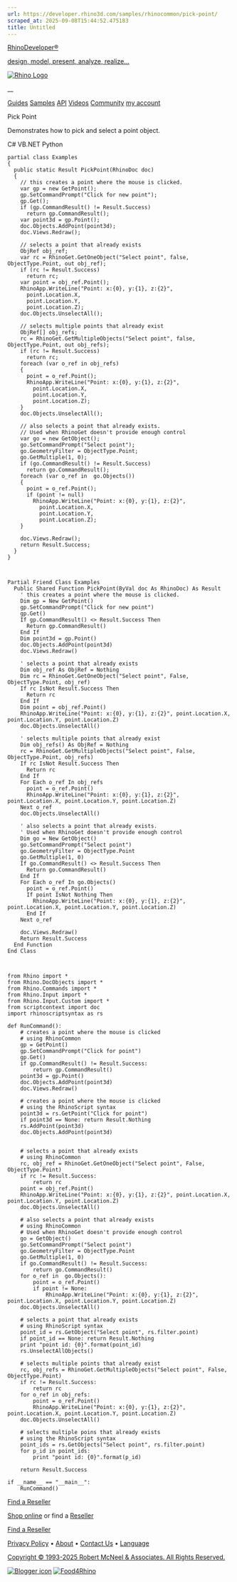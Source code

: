 ```yaml
---
url: https://developer.rhino3d.com/samples/rhinocommon/pick-point/
scraped_at: 2025-09-08T15:44:52.475183
title: Untitled
---
```


[RhinoDeveloper®](/)

[design, model, present, analyze, realize...](/)

[![Rhino Logo](https://developer.rhino3d.com/images/rhinodevlogo.png)](/)

__

[Guides](https://developer.rhino3d.com/guides)
[Samples](https://developer.rhino3d.com/samples)
[API](https://developer.rhino3d.com/api)
[Videos](https://developer.rhino3d.com/videos)
[Community](https://discourse.mcneel.com/c/rhino-developer) [my account
](https://www.rhino3d.com/my-account/ "Manage your account, licenses, and
teams")

Pick Point

Demonstrates how to pick and select a point object.

C# VB.NET Python

    
    
    partial class Examples
    {
      public static Result PickPoint(RhinoDoc doc)
      {
        // this creates a point where the mouse is clicked.
        var gp = new GetPoint();
        gp.SetCommandPrompt("Click for new point");
        gp.Get();
        if (gp.CommandResult() != Result.Success)
          return gp.CommandResult();
        var point3d = gp.Point();
        doc.Objects.AddPoint(point3d);
        doc.Views.Redraw();
    
        // selects a point that already exists
        ObjRef obj_ref;
        var rc = RhinoGet.GetOneObject("Select point", false, ObjectType.Point, out obj_ref);
        if (rc != Result.Success)
          return rc;
        var point = obj_ref.Point();
        RhinoApp.WriteLine("Point: x:{0}, y:{1}, z:{2}",
          point.Location.X,
          point.Location.Y,
          point.Location.Z);
        doc.Objects.UnselectAll();
    
        // selects multiple points that already exist
        ObjRef[] obj_refs;
        rc = RhinoGet.GetMultipleObjects("Select point", false, ObjectType.Point, out obj_refs);
        if (rc != Result.Success)
          return rc;
        foreach (var o_ref in obj_refs)
        {
          point = o_ref.Point();
          RhinoApp.WriteLine("Point: x:{0}, y:{1}, z:{2}",
            point.Location.X,
            point.Location.Y,
            point.Location.Z);
        }
        doc.Objects.UnselectAll();
    
        // also selects a point that already exists.
        // Used when RhinoGet doesn't provide enough control
        var go = new GetObject();
        go.SetCommandPrompt("Select point");
        go.GeometryFilter = ObjectType.Point;
        go.GetMultiple(1, 0);
        if (go.CommandResult() != Result.Success)
          return go.CommandResult();
        foreach (var o_ref in  go.Objects())
        {
          point = o_ref.Point();
          if (point != null)
            RhinoApp.WriteLine("Point: x:{0}, y:{1}, z:{2}",
              point.Location.X,
              point.Location.Y,
              point.Location.Z);
        }
    
        doc.Views.Redraw();
        return Result.Success;
      }
    }
    
    
    
    Partial Friend Class Examples
      Public Shared Function PickPoint(ByVal doc As RhinoDoc) As Result
    	' this creates a point where the mouse is clicked.
    	Dim gp = New GetPoint()
    	gp.SetCommandPrompt("Click for new point")
    	gp.Get()
    	If gp.CommandResult() <> Result.Success Then
    	  Return gp.CommandResult()
    	End If
    	Dim point3d = gp.Point()
    	doc.Objects.AddPoint(point3d)
    	doc.Views.Redraw()
    
    	' selects a point that already exists
    	Dim obj_ref As ObjRef = Nothing
    	Dim rc = RhinoGet.GetOneObject("Select point", False, ObjectType.Point, obj_ref)
    	If rc IsNot Result.Success Then
    	  Return rc
    	End If
    	Dim point = obj_ref.Point()
    	RhinoApp.WriteLine("Point: x:{0}, y:{1}, z:{2}", point.Location.X, point.Location.Y, point.Location.Z)
    	doc.Objects.UnselectAll()
    
    	' selects multiple points that already exist
    	Dim obj_refs() As ObjRef = Nothing
    	rc = RhinoGet.GetMultipleObjects("Select point", False, ObjectType.Point, obj_refs)
    	If rc IsNot Result.Success Then
    	  Return rc
    	End If
    	For Each o_ref In obj_refs
    	  point = o_ref.Point()
    	  RhinoApp.WriteLine("Point: x:{0}, y:{1}, z:{2}", point.Location.X, point.Location.Y, point.Location.Z)
    	Next o_ref
    	doc.Objects.UnselectAll()
    
    	' also selects a point that already exists.
    	' Used when RhinoGet doesn't provide enough control
    	Dim go = New GetObject()
    	go.SetCommandPrompt("Select point")
    	go.GeometryFilter = ObjectType.Point
    	go.GetMultiple(1, 0)
    	If go.CommandResult() <> Result.Success Then
    	  Return go.CommandResult()
    	End If
    	For Each o_ref In go.Objects()
    	  point = o_ref.Point()
    	  If point IsNot Nothing Then
    		RhinoApp.WriteLine("Point: x:{0}, y:{1}, z:{2}", point.Location.X, point.Location.Y, point.Location.Z)
    	  End If
    	Next o_ref
    
    	doc.Views.Redraw()
    	Return Result.Success
      End Function
    End Class
    
    
    
    from Rhino import *
    from Rhino.DocObjects import *
    from Rhino.Commands import *
    from Rhino.Input import *
    from Rhino.Input.Custom import *
    from scriptcontext import doc
    import rhinoscriptsyntax as rs
    
    def RunCommand():
        # creates a point where the mouse is clicked
        # using RhinoCommon
        gp = GetPoint()
        gp.SetCommandPrompt("Click for point")
        gp.Get()
        if gp.CommandResult() != Result.Success:
            return gp.CommandResult()
        point3d = gp.Point()
        doc.Objects.AddPoint(point3d)
        doc.Views.Redraw()
    
        # creates a point where the mouse is clicked
        # using the RhinoScript syntax
        point3d = rs.GetPoint("Click for point")
        if point3d == None: return Result.Nothing
        rs.AddPoint(point3d)
        doc.Objects.AddPoint(point3d)
    
    
        # selects a point that already exists
        # using RhinoCommon
        rc, obj_ref = RhinoGet.GetOneObject("Select point", False, ObjectType.Point)
        if rc != Result.Success:
            return rc
        point = obj_ref.Point()
        RhinoApp.WriteLine("Point: x:{0}, y:{1}, z:{2}", point.Location.X, point.Location.Y, point.Location.Z)
        doc.Objects.UnselectAll()
    
        # also selects a point that already exists
        # using RhinoCommon
        # Used when RhinoGet doesn't provide enough control
        go = GetObject()
        go.SetCommandPrompt("Select point")
        go.GeometryFilter = ObjectType.Point
        go.GetMultiple(1, 0)
        if go.CommandResult() != Result.Success:
            return go.CommandResult()
        for o_ref in  go.Objects():
            point = o_ref.Point()
            if point != None:
                RhinoApp.WriteLine("Point: x:{0}, y:{1}, z:{2}", point.Location.X, point.Location.Y, point.Location.Z)
        doc.Objects.UnselectAll()
    
        # selects a point that already exists
        # using RhinoScript syntax
        point_id = rs.GetObject("Select point", rs.filter.point)
        if point_id == None: return Result.Nothing
        print "point id: {0}".format(point_id)
        rs.UnselectAllObjects()
    
        # selects multiple points that already exist
        rc, obj_refs = RhinoGet.GetMultipleObjects("Select point", False, ObjectType.Point)
        if rc != Result.Success:
            return rc
        for o_ref in obj_refs:
            point = o_ref.Point()
            RhinoApp.WriteLine("Point: x:{0}, y:{1}, z:{2}", point.Location.X, point.Location.Y, point.Location.Z)
        doc.Objects.UnselectAll()
    
        # selects multiple poins that already exists
        # using the RhinoScript syntax
        point_ids = rs.GetObjects("Select point", rs.filter.point)
        for p_id in point_ids:
            print "point id: {0}".format(p_id)
    
        return Result.Success
    
    if __name__ == "__main__":
        RunCommand()
    

  

[Find a Reseller](https://www.rhino3d.com/sales)

[Shop online](https://www.rhino3d.com/store) or find a
[Reseller](https://www.rhino3d.com/sales)

[Find a Reseller](https://www.rhino3d.com/sales)

[Privacy Policy](https://www.rhino3d.com/privacy) •
[About](https://www.rhino3d.com/mcneel/about) • [Contact
Us](https://www.rhino3d.com/mcneel/contact) • [
Language](https://www.rhino3d.com/language "Change to a different region or
language")

[Copyright © 1993-2025 Robert McNeel & Associates. All Rights
Reserved.](https://www.rhino3d.com/mcneel/about)

[](https://www.facebook.com/McNeelRhinoceros/)
[](https://twitter.com/bobmcneel) [](https://www.linkedin.com/groups/75313/)
[](https://www.youtube.com/user/RhinoGuide/videos) [](https://vimeo.com/rhino)
[![Blogger
icon](https://developer.rhino3d.com/images/blogger.svg)](http://blog.rhino3d.com/)
[![Food4Rhino](https://developer.rhino3d.com/images/f4r_icon_01.svg)](https://www.food4rhino.com)

